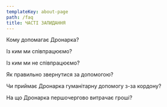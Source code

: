 ```yaml
---
templateKey: about-page
path: /faq
title: ЧАСТІ ЗАПИДАННЯ
---
```


Кому допомагає Дронарка?

Із ким ми співпрацюємо?

Із ким ми не співпрацюємо?

Як правильно звернутися за допомогою?

Чи приймає Дронарка гуманітарну допомогу з-за кордону?

На що Дронарка першочергово витрачає гроші?
